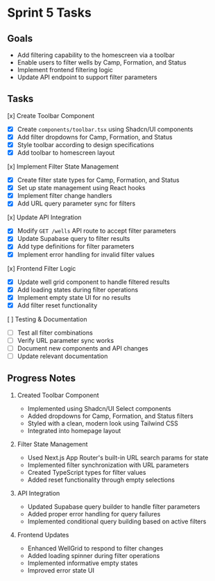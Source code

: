 # Sprint 5 Tasks

## Goals
- Add filtering capability to the homescreen via a toolbar
- Enable users to filter wells by Camp, Formation, and Status
- Implement frontend filtering logic
- Update API endpoint to support filter parameters

## Tasks
[x] Create Toolbar Component
  - [x] Create `components/toolbar.tsx` using Shadcn/UI components
  - [x] Add filter dropdowns for Camp, Formation, and Status
  - [x] Style toolbar according to design specifications
  - [x] Add toolbar to homescreen layout

[x] Implement Filter State Management
  - [x] Create filter state types for Camp, Formation, and Status
  - [x] Set up state management using React hooks
  - [x] Implement filter change handlers
  - [x] Add URL query parameter sync for filters

[x] Update API Integration
  - [x] Modify `GET /wells` API route to accept filter parameters
  - [x] Update Supabase query to filter results
  - [x] Add type definitions for filter parameters
  - [x] Implement error handling for invalid filter values

[x] Frontend Filter Logic
  - [x] Update well grid component to handle filtered results
  - [x] Add loading states during filter operations
  - [x] Implement empty state UI for no results
  - [x] Add filter reset functionality

[ ] Testing & Documentation
  - [ ] Test all filter combinations
  - [ ] Verify URL parameter sync works
  - [ ] Document new components and API changes
  - [ ] Update relevant documentation

## Progress Notes

1. Created Toolbar Component
   - Implemented using Shadcn/UI Select components
   - Added dropdowns for Camp, Formation, and Status filters
   - Styled with a clean, modern look using Tailwind CSS
   - Integrated into homepage layout

2. Filter State Management
   - Used Next.js App Router's built-in URL search params for state
   - Implemented filter synchronization with URL parameters
   - Created TypeScript types for filter values
   - Added reset functionality through empty selections

3. API Integration
   - Updated Supabase query builder to handle filter parameters
   - Added proper error handling for query failures
   - Implemented conditional query building based on active filters

4. Frontend Updates
   - Enhanced WellGrid to respond to filter changes
   - Added loading spinner during filter operations
   - Implemented informative empty states
   - Improved error state UI 